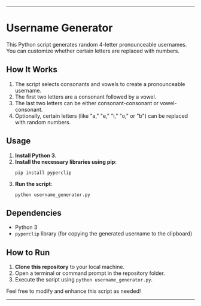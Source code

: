

---

# Username Generator

This Python script generates random 4-letter pronounceable usernames. You can customize whether certain letters are replaced with numbers.

## How It Works

1. The script selects consonants and vowels to create a pronounceable username.
2. The first two letters are a consonant followed by a vowel.
3. The last two letters can be either consonant-consonant or vowel-consonant.
4. Optionally, certain letters (like "a," "e," "i," "o," or "b") can be replaced with random numbers.

## Usage

1. **Install Python 3**.
2. **Install the necessary libraries using pip**:
    ```
    pip install pyperclip
    ```
3. **Run the script**:
    ```
    python username_generator.py
    ```

## Dependencies

- Python 3
- `pyperclip` library (for copying the generated username to the clipboard)

## How to Run

1. **Clone this repository** to your local machine.
2. Open a terminal or command prompt in the repository folder.
3. Execute the script using `python username_generator.py`.

Feel free to modify and enhance this script as needed!

---
